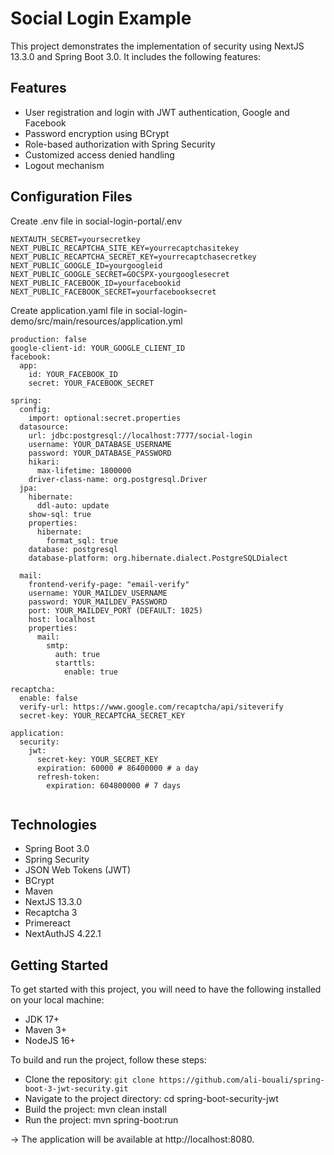 # Social Login Example
This project demonstrates the implementation of security using NextJS 13.3.0 and Spring Boot 3.0. It includes the following features:

## Features
* User registration and login with JWT authentication, Google and Facebook
* Password encryption using BCrypt
* Role-based authorization with Spring Security
* Customized access denied handling
* Logout mechanism


## Configuration Files
Create .env file in social-login-portal/.env

```
NEXTAUTH_SECRET=yoursecretkey
NEXT_PUBLIC_RECAPTCHA_SITE_KEY=yourrecaptchasitekey
NEXT_PUBLIC_RECAPTCHA_SECRET_KEY=yourrecaptchasecretkey
NEXT_PUBLIC_GOOGLE_ID=yourgoogleid
NEXT_PUBLIC_GOOGLE_SECRET=GOCSPX-yourgooglesecret
NEXT_PUBLIC_FACEBOOK_ID=yourfacebookid
NEXT_PUBLIC_FACEBOOK_SECRET=yourfacebooksecret
```
Create application.yaml file in social-login-demo/src/main/resources/application.yml
```
production: false
google-client-id: YOUR_GOOGLE_CLIENT_ID
facebook:
  app:
    id: YOUR_FACEBOOK_ID
    secret: YOUR_FACEBOOK_SECRET

spring:
  config:
    import: optional:secret.properties
  datasource:
    url: jdbc:postgresql://localhost:7777/social-login
    username: YOUR_DATABASE_USERNAME
    password: YOUR_DATABASE_PASSWORD
    hikari:
      max-lifetime: 1800000
    driver-class-name: org.postgresql.Driver
  jpa:
    hibernate:
      ddl-auto: update
    show-sql: true
    properties:
      hibernate:
        format_sql: true
    database: postgresql
    database-platform: org.hibernate.dialect.PostgreSQLDialect

  mail:
    frontend-verify-page: "email-verify"
    username: YOUR_MAILDEV_USERNAME
    password: YOUR_MAILDEV_PASSWORD
    port: YOUR_MAILDEV_PORT (DEFAULT: 1025)
    host: localhost
    properties:
      mail:
        smtp:
          auth: true
          starttls:
            enable: true

recaptcha:
  enable: false
  verify-url: https://www.google.com/recaptcha/api/siteverify
  secret-key: YOUR_RECAPTCHA_SECRET_KEY

application:
  security:
    jwt:
      secret-key: YOUR_SECRET_KEY
      expiration: 60000 # 86400000 # a day
      refresh-token:
        expiration: 604800000 # 7 days


```

## Technologies
* Spring Boot 3.0
* Spring Security
* JSON Web Tokens (JWT)
* BCrypt
* Maven
* NextJS 13.3.0
* Recaptcha 3
* Primereact
* NextAuthJS 4.22.1
 
## Getting Started
To get started with this project, you will need to have the following installed on your local machine:

* JDK 17+
* Maven 3+
* NodeJS 16+

To build and run the project, follow these steps:

* Clone the repository: `git clone https://github.com/ali-bouali/spring-boot-3-jwt-security.git`
* Navigate to the project directory: cd spring-boot-security-jwt
* Build the project: mvn clean install
* Run the project: mvn spring-boot:run 

-> The application will be available at http://localhost:8080.
